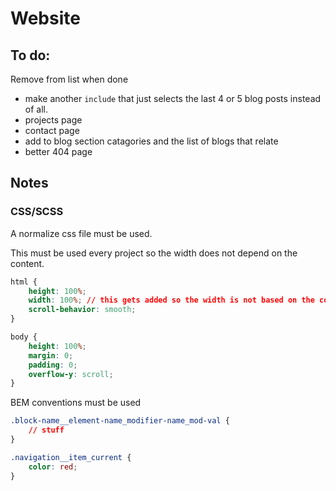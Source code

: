 # Website

## To do:

Remove from list when done

- make another `include` that just selects the last 4 or 5 blog posts instead of all.
- projects page
- contact page
- add to blog section catagories and the list of blogs that relate
- better 404 page

## Notes

### CSS/SCSS
A normalize css file must be used.

This must be used every project so the width does not depend on the content.

```css
html {
    height: 100%;
    width: 100%; // this gets added so the width is not based on the content
    scroll-behavior: smooth;
}

body {
    height: 100%;
    margin: 0;
    padding: 0;
    overflow-y: scroll;
}
```

BEM conventions must be used

```css
.block-name__element-name_modifier-name_mod-val {
    // stuff
}

.navigation__item_current {
    color: red;
}
```